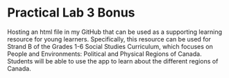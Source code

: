 # Practical Lab 3 Bonus

Hosting an html file in my GitHub that can be used as a supporting learning resource for young learners. Specifically, this resource can be used for Strand B of the Grades 1-6 Social Studies Curriculum, which focuses on People and Environments: Political and Physical Regions of Canada. Students will be able to use the app to learn about the different regions of Canada.
